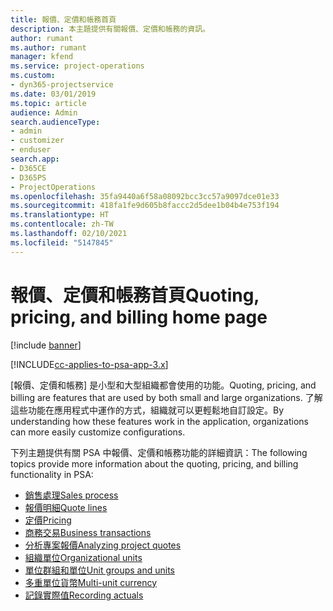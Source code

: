 ```yaml
---
title: 報價、定價和帳務首頁
description: 本主題提供有關報價、定價和帳務的資訊。
author: rumant
ms.author: rumant
manager: kfend
ms.service: project-operations
ms.custom:
- dyn365-projectservice
ms.date: 03/01/2019
ms.topic: article
audience: Admin
search.audienceType:
- admin
- customizer
- enduser
search.app:
- D365CE
- D365PS
- ProjectOperations
ms.openlocfilehash: 35fa9440a6f58a08092bcc3cc57a9097dce01e33
ms.sourcegitcommit: 418fa1fe9d605b8faccc2d5dee1b04b4e753f194
ms.translationtype: HT
ms.contentlocale: zh-TW
ms.lasthandoff: 02/10/2021
ms.locfileid: "5147845"
---
```

# <a name="quoting-pricing-and-billing-home-page"></a><span data-ttu-id="d218c-103">報價、定價和帳務首頁</span><span class="sxs-lookup"><span data-stu-id="d218c-103">Quoting, pricing, and billing home page</span></span>

[!include [banner](../includes/psa-now-project-operations.md)]

[!INCLUDE[cc-applies-to-psa-app-3.x](../includes/cc-applies-to-psa-app-3x.md)]

<span data-ttu-id="d218c-104">[報價、定價和帳務] 是小型和大型組織都會使用的功能。</span><span class="sxs-lookup"><span data-stu-id="d218c-104">Quoting, pricing, and billing are features that are used by both small and large organizations.</span></span> <span data-ttu-id="d218c-105">了解這些功能在應用程式中運作的方式，組織就可以更輕鬆地自訂設定。</span><span class="sxs-lookup"><span data-stu-id="d218c-105">By understanding how these features work in the application, organizations can more easily customize configurations.</span></span>

<span data-ttu-id="d218c-106">下列主題提供有關 PSA 中報價、定價和帳務功能的詳細資訊：</span><span class="sxs-lookup"><span data-stu-id="d218c-106">The following topics provide more information about the quoting, pricing, and billing functionality in PSA:</span></span>

- [<span data-ttu-id="d218c-107">銷售處理</span><span class="sxs-lookup"><span data-stu-id="d218c-107">Sales process</span></span>](basic-sales-process.md)
- [<span data-ttu-id="d218c-108">報價明細</span><span class="sxs-lookup"><span data-stu-id="d218c-108">Quote lines</span></span>](basic-quote-lines.md)
- [<span data-ttu-id="d218c-109">定價</span><span class="sxs-lookup"><span data-stu-id="d218c-109">Pricing</span></span>](basic-pricing.md)
- [<span data-ttu-id="d218c-110">商務交易</span><span class="sxs-lookup"><span data-stu-id="d218c-110">Business transactions</span></span>](basic-business-transactions.md)
- [<span data-ttu-id="d218c-111">分析專案報價</span><span class="sxs-lookup"><span data-stu-id="d218c-111">Analyzing project quotes</span></span>](basic-analyzing-quotes.md)
- [<span data-ttu-id="d218c-112">組織單位</span><span class="sxs-lookup"><span data-stu-id="d218c-112">Organizational units</span></span>](advanced-organizational.md)
- [<span data-ttu-id="d218c-113">單位群組和單位</span><span class="sxs-lookup"><span data-stu-id="d218c-113">Unit groups and units</span></span>](advanced-units.md)
- [<span data-ttu-id="d218c-114">多重單位貨幣</span><span class="sxs-lookup"><span data-stu-id="d218c-114">Multi-unit currency</span></span>](advanced-currency.md)
- [<span data-ttu-id="d218c-115">記錄實際值</span><span class="sxs-lookup"><span data-stu-id="d218c-115">Recording actuals</span></span>](advanced-actuals.md)
